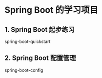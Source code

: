# Spring Boot 的学习项目

## 1. Spring Boot 起步练习
spring-boot-quickstart 

## 2. Spring Boot 配置管理
spring-boot-config